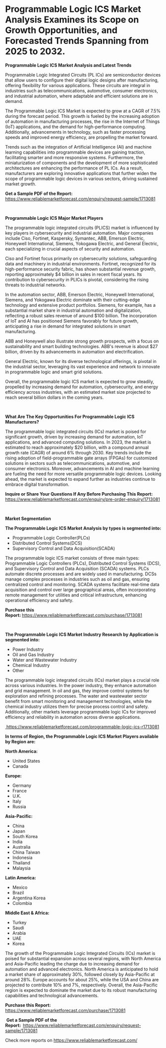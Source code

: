 <p><h1>Programmable Logic ICS Market Analysis Examines its Scope on Growth Opportunities, and Forecasted Trends Spanning from 2025 to 2032.</h1></p><p><strong>Programmable Logic ICS Market Analysis and Latest Trends</strong></p>
<p><p>Programmable Logic Integrated Circuits (PL ICs) are semiconductor devices that allow users to configure their digital logic designs after manufacturing, offering flexibility for various applications. These circuits are integral in industries such as telecommunications, automotive, consumer electronics, and industrial automation, where adaptable and efficient solutions are in demand.</p><p>The Programmable Logic ICS Market is expected to grow at a CAGR of 7.5% during the forecast period. This growth is fueled by the increasing adoption of automation in manufacturing processes, the rise in the Internet of Things (IoT) applications, and the demand for high-performance computing. Additionally, advancements in technology, such as faster processing speeds and improved energy efficiency, are propelling the market forward. </p><p>Trends such as the integration of Artificial Intelligence (AI) and machine learning capabilities into programmable devices are gaining traction, facilitating smarter and more responsive systems. Furthermore, the miniaturization of components and the development of more sophisticated architectures are enhancing the performance of PL ICs. As a result, manufacturers are exploring innovative applications that further widen the scope of programmable logic devices in various sectors, driving sustained market growth.</p></p>
<p><strong>Get a Sample PDF of the Report:&nbsp;</strong> <a href="https://www.reliablemarketforecast.com/enquiry/request-sample/1713081?utm_campaign=2210&utm_medium=2&utm_source=Github&utm_content=ia&utm_term=12022025&utm_id=programmable-logic-ics">https://www.reliablemarketforecast.com/enquiry/request-sample/1713081</a></p>
<p>&nbsp;</p>
<p><strong>Programmable Logic ICS Major Market Players</strong></p>
<p><p>The programmable logic integrated circuits (PLICS) market is influenced by key players in cybersecurity and industrial automation. Major companies include Ciso, Fortinet, Kaspersky, Symantec, ABB, Emerson Electric, Honeywell International, Siemens, Yokogawa Electric, and General Electric, each specializing in crucial aspects of security and automation.</p><p>Ciso and Fortinet focus primarily on cybersecurity solutions, safeguarding data and machinery in industrial environments. Fortinet, recognized for its high-performance security fabric, has shown substantial revenue growth, reporting approximately $4 billion in sales in recent fiscal years. Its contribution to cybersecurity in PLICs is pivotal, considering the rising threats to industrial networks.</p><p>In the automation sector, ABB, Emerson Electric, Honeywell International, Siemens, and Yokogawa Electric dominate with their cutting-edge technology and extensive product portfolios. Siemens, for example, has a substantial market share in industrial automation and digitalization, reflecting a robust sales revenue of around $100 billion. The incorporation of IoT and AI has positioned Siemens favorably for future growth, anticipating a rise in demand for integrated solutions in smart manufacturing.</p><p>ABB and Honeywell also illustrate strong growth prospects, with a focus on sustainability and smart building technologies. ABB's revenue is about $27 billion, driven by its advancements in automation and electrification.</p><p>General Electric, known for its diverse technological offerings, is pivotal in the industrial sector, leveraging its vast experience and network to innovate in programmable logic and smart grid solutions.</p><p>Overall, the programmable logic ICS market is expected to grow steadily, propelled by increasing demand for automation, cybersecurity, and energy efficiency across industries, with an estimated market size projected to reach several billion dollars in the coming years.</p></p>
<p>&nbsp;</p>
<p><strong>What Are The Key Opportunities For Programmable Logic ICS Manufacturers?</strong></p>
<p><p>The programmable logic integrated circuits (ICs) market is poised for significant growth, driven by increasing demand for automation, IoT applications, and advanced computing solutions. In 2023, the market is estimated to reach approximately $20 billion, with a compound annual growth rate (CAGR) of around 6% through 2030. Key trends include the rising adoption of field-programmable gate arrays (FPGAs) for customized solutions in sectors such as telecommunications, automotive, and consumer electronics. Moreover, advancements in AI and machine learning are fueling the need for more versatile programmable logic devices. Looking ahead, the market is expected to expand further as industries continue to embrace digital transformation.</p></p>
<p><strong>Inquire or Share Your Questions If Any Before Purchasing This Report:</strong> <a href="https://www.reliablemarketforecast.com/enquiry/pre-order-enquiry/1713081?utm_campaign=2210&utm_medium=2&utm_source=Github&utm_content=ia&utm_term=12022025&utm_id=programmable-logic-ics">https://www.reliablemarketforecast.com/enquiry/pre-order-enquiry/1713081</a></p>
<p>&nbsp;</p>
<p><strong>Market Segmentation</strong></p>
<p><strong>The Programmable Logic ICS Market Analysis by types is segmented into:</strong></p>
<p><ul><li>Programmable Logic Controller(PLCs)</li><li>Distributed Control Systems(DCS)</li><li>Supervisory Control and Data Acquisition(SCADA)</li></ul></p>
<p><p>The programmable logic ICS market consists of three main types: Programmable Logic Controllers (PLCs), Distributed Control Systems (DCS), and Supervisory Control and Data Acquisition (SCADA) systems. PLCs automate discrete processes and are widely used in manufacturing. DCSs manage complex processes in industries such as oil and gas, ensuring centralized control and monitoring. SCADA systems facilitate real-time data acquisition and control over large geographical areas, often incorporating remote management for utilities and critical infrastructure, enhancing operational efficiency and safety.</p></p>
<p><strong>Purchase this Report:&nbsp;</strong><a href="https://www.reliablemarketforecast.com/purchase/1713081?utm_campaign=2210&utm_medium=2&utm_source=Github&utm_content=ia&utm_term=12022025&utm_id=programmable-logic-ics">https://www.reliablemarketforecast.com/purchase/1713081</a></p>
<p>&nbsp;</p>
<p><strong>The Programmable Logic ICS Market Industry Research by Application is segmented into:</strong></p>
<p><ul><li>Power Industry</li><li>Oil and Gas Industry</li><li>Water and Wastewater Industry</li><li>Chemical Industry</li><li>Other</li></ul></p>
<p><p>The programmable logic integrated circuits (ICs) market plays a crucial role across various industries. In the power industry, they enhance automation and grid management. In oil and gas, they improve control systems for exploration and refining processes. The water and wastewater sector benefit from smart monitoring and management technologies, while the chemical industry utilizes them for precise process control and safety. Additionally, other markets leverage programmable logic ICs for improved efficiency and reliability in automation across diverse applications.</p></p>
<p><a href="https://www.reliablemarketforecast.com/programmable-logic-ics-r1713081?utm_campaign=2210&utm_medium=2&utm_source=Github&utm_content=ia&utm_term=12022025&utm_id=programmable-logic-ics">&nbsp;https://www.reliablemarketforecast.com/programmable-logic-ics-r1713081</a></p>
<p><strong>In terms of Region, the Programmable Logic ICS Market Players available by Region are:</strong></p>
<p>
    <p> <strong> North America: </strong>
        <ul>
            <li>United States</li>
            <li>Canada</li>
        </ul>
        </p> 
    <p> <strong> Europe: </strong>
        <ul>
            <li>Germany</li>
            <li>France</li>
            <li>U.K.</li>
            <li>Italy</li>
            <li>Russia</li>
        </ul>
        </p> 
    <p> <strong> Asia-Pacific: </strong>
        <ul>
            <li>China</li>
            <li>Japan</li>
            <li>South Korea</li>
            <li>India</li>
            <li>Australia</li>
            <li>China Taiwan</li>
            <li>Indonesia</li>
            <li>Thailand</li>
            <li>Malaysia</li>
        </ul>
        </p> 
    <p> <strong> Latin America: </strong>
        <ul>
            <li>Mexico</li>
            <li>Brazil</li>
            <li>Argentina Korea</li>
            <li>Colombia</li>
        </ul>
        </p> 
    <p> <strong> Middle East & Africa: </strong>
        <ul>
            <li>Turkey</li>
            <li>Saudi</li>
            <li>Arabia</li>
            <li>UAE</li>
            <li>Korea</li>
        </ul>
    </p>
    </p>
<p><p>The growth of the Programmable Logic Integrated Circuits (ICs) market is poised for substantial expansion across several regions, with North America and Asia-Pacific leading the charge due to increasing demand for automation and advanced electronics. North America is anticipated to hold a market share of approximately 30%, followed closely by Asia-Pacific at around 28%. Europe accounts for about 25%, while the USA and China are projected to contribute 10% and 7%, respectively. Overall, the Asia-Pacific region is expected to dominate the market due to its robust manufacturing capabilities and technological advancements.</p></p>
<p><strong>Purchase this Report: </strong><a href="https://www.reliablemarketforecast.com/purchase/1713081?utm_campaign=2210&utm_medium=2&utm_source=Github&utm_content=ia&utm_term=12022025&utm_id=programmable-logic-ics">https://www.reliablemarketforecast.com/purchase/1713081</a></p>
<p>&nbsp;<strong>Get a Sample PDF of the Report:&nbsp;&nbsp;</strong><a href="https://www.reliablemarketforecast.com/enquiry/request-sample/1713081?utm_campaign=2210&utm_medium=2&utm_source=Github&utm_content=ia&utm_term=12022025&utm_id=programmable-logic-ics">https://www.reliablemarketforecast.com/enquiry/request-sample/1713081</a></p>
<p><strong></strong></p>
<p>Check more reports on <a href="https://www.reliablemarketforecast.com/?utm_campaign=2210&utm_medium=2&utm_source=Github&utm_content=ia&utm_term=12022025&utm_id=programmable-logic-ics">https://www.reliablemarketforecast.com/</a></p>